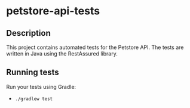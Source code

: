  # petstore-api-tests

## Description

This project contains automated tests for the Petstore API. The tests are written in Java using the RestAssured library.

## Running tests

Run your tests using Gradle:

- `./gradlew test`